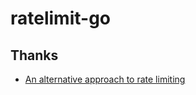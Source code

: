 # ratelimit-go

## Thanks

- [An alternative approach to rate limiting](https://www.figma.com/blog/an-alternative-approach-to-rate-limiting/)
